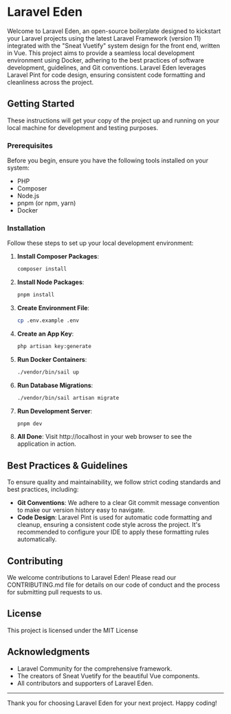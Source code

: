 # Laravel Eden

Welcome to Laravel Eden, an open-source boilerplate designed to kickstart your Laravel projects using the latest Laravel Framework (version 11) integrated with the "Sneat Vuetify" system design for the front end, written in Vue. This project aims to provide a seamless local development environment using Docker, adhering to the best practices of software development, guidelines, and Git conventions. Laravel Eden leverages Laravel Pint for code design, ensuring consistent code formatting and cleanliness across the project.

## Getting Started

These instructions will get your copy of the project up and running on your local machine for development and testing purposes.

### Prerequisites

Before you begin, ensure you have the following tools installed on your system:

- PHP
- Composer
- Node.js
- pnpm (or npm, yarn)
- Docker

### Installation

Follow these steps to set up your local development environment:

1. **Install Composer Packages**:
   ```bash
   composer install
   ```

2. **Install Node Packages**:
   ```bash
   pnpm install
   ```

3. **Create Environment File**:
   ```bash
   cp .env.example .env
   ```

4. **Create an App Key**:
   ```bash
   php artisan key:generate
   ```

5. **Run Docker Containers**:
   ```bash
   ./vendor/bin/sail up
   ```

6. **Run Database Migrations**:
   ```bash
   ./vendor/bin/sail artisan migrate
   ```

7. **Run Development Server**:
   ```bash
   pnpm dev
   ```

8. **All Done**:
    Visit http://localhost in your web browser to see the application in action.

## Best Practices & Guidelines

To ensure quality and maintainability, we follow strict coding standards and best practices, including:

- **Git Conventions**: We adhere to a clear Git commit message convention to make our version history easy to navigate.
- **Code Design**: Laravel Pint is used for automatic code formatting and cleanup, ensuring a consistent code style across the project. It's recommended to configure your IDE to apply these formatting rules automatically.

## Contributing

We welcome contributions to Laravel Eden! Please read our CONTRIBUTING.md file for details on our code of conduct and the process for submitting pull requests to us.

## License

This project is licensed under the MIT License

## Acknowledgments

- Laravel Community for the comprehensive framework.
- The creators of Sneat Vuetify for the beautiful Vue components.
- All contributors and supporters of Laravel Eden.

----
Thank you for choosing Laravel Eden for your next project. Happy coding!
